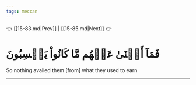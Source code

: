 ```yaml
---
tags: meccan
---
```


👈 [[15-83.md|Prev]] | [[15-85.md|Next]] 👉

# فَمَآ أَغۡنَىٰ عَنۡهُم مَّا كَانُواْ يَكۡسِبُونَ

So nothing availed them [from] what they used to earn

---

